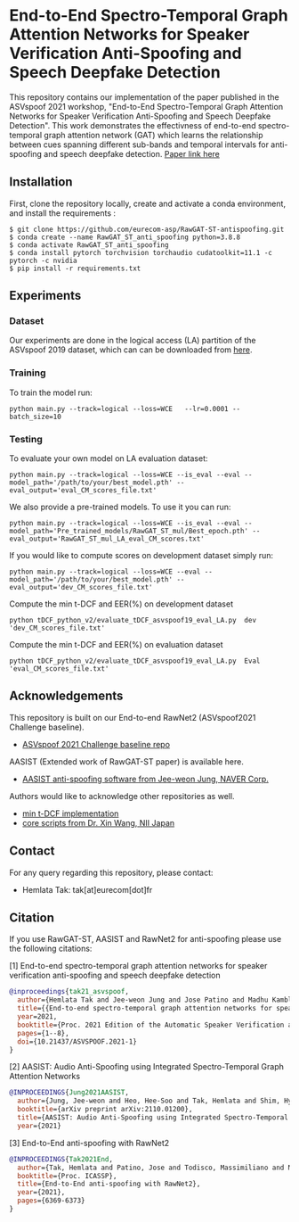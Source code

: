 End-to-End Spectro-Temporal Graph Attention Networks for Speaker Verification Anti-Spoofing and Speech Deepfake Detection
===============
This repository contains our implementation of the paper published in the ASVspoof 2021 workshop, "End-to-End Spectro-Temporal Graph Attention Networks for Speaker Verification Anti-Spoofing and Speech Deepfake Detection". This work demonstrates the effectivness of end-to-end spectro-temporal graph attention network (GAT) which learns the relationship between cues spanning different sub-bands and temporal intervals for anti-spoofing and speech deepfake detection.
[Paper link here](https://arxiv.org/abs/2107.12710)

## Installation
First, clone the repository locally, create and activate a conda environment, and install the requirements :
```
$ git clone https://github.com/eurecom-asp/RawGAT-ST-antispoofing.git
$ conda create --name RawGAT_ST_anti_spoofing python=3.8.8
$ conda activate RawGAT_ST_anti_spoofing
$ conda install pytorch torchvision torchaudio cudatoolkit=11.1 -c pytorch -c nvidia
$ pip install -r requirements.txt
```


## Experiments

### Dataset
Our experiments are done in the logical access (LA) partition of the ASVspoof 2019 dataset, which can can be downloaded from [here](https://datashare.is.ed.ac.uk/handle/10283/3336).

### Training
To train the model run:
```
python main.py --track=logical --loss=WCE   --lr=0.0001 --batch_size=10
```

### Testing

To evaluate your own model on LA evaluation dataset:

```
python main.py --track=logical --loss=WCE --is_eval --eval --model_path='/path/to/your/best_model.pth' --eval_output='eval_CM_scores_file.txt'
```

We also provide a pre-trained models. To use it you can run: 
```
python main.py --track=logical --loss=WCE --is_eval --eval --model_path='Pre_trained_models/RawGAT_ST_mul/Best_epoch.pth' --eval_output='RawGAT_ST_mul_LA_eval_CM_scores.txt'
```

If you would like to compute scores on development dataset simply run:

```
python main.py --track=logical --loss=WCE --eval --model_path='/path/to/your/best_model.pth' --eval_output='dev_CM_scores_file.txt'
```
Compute the min t-DCF and EER(%) on development dataset
```
python tDCF_python_v2/evaluate_tDCF_asvspoof19_eval_LA.py  dev  'dev_CM_scores_file.txt'
``` 

Compute the min t-DCF and EER(%) on evaluation dataset
```
python tDCF_python_v2/evaluate_tDCF_asvspoof19_eval_LA.py  Eval  'eval_CM_scores_file.txt'
```

## Acknowledgements

This repository is built on our End-to-end RawNet2 (ASVspoof2021 Challenge baseline).
- [ASVspoof 2021 Challenge baseline repo](https://github.com/asvspoof-challenge/2021/tree/main/LA/Baseline-RawNet2)

AASIST (Extended work of RawGAT-ST paper) is available here.

- [AASIST anti-spoofing software from Jee-weon Jung, NAVER Corp.](https://github.com/clovaai/aasist)

Authors would like to acknowledge other repositories as well.
- [min t-DCF implementation](https://www.asvspoof.org/resources/tDCF_python_v2.zip)
- [core scripts from Dr. Xin Wang, NII Japan](https://github.com/nii-yamagishilab/project-NN-Pytorch-scripts)




## Contact
For any query regarding this repository, please contact:
- Hemlata Tak: tak[at]eurecom[dot]fr
## Citation
If you use RawGAT-ST, AASIST and RawNet2 for anti-spoofing please use the following citations:

[1] End-to-end spectro-temporal graph attention networks for speaker verification anti-spoofing and speech deepfake detection
```bibtex
@inproceedings{tak21_asvspoof,
  author={Hemlata Tak and Jee-weon Jung and Jose Patino and Madhu Kamble and Massimiliano Todisco and Nicholas Evans},
  title={{End-to-end spectro-temporal graph attention networks for speaker verification anti-spoofing and speech deepfake detection}},
  year=2021,
  booktitle={Proc. 2021 Edition of the Automatic Speaker Verification and Spoofing Countermeasures Challenge},
  pages={1--8},
  doi={10.21437/ASVSPOOF.2021-1}
}
```
[2] AASIST: Audio Anti-Spoofing using Integrated Spectro-Temporal Graph Attention Networks
```bibtex
@INPROCEEDINGS{Jung2021AASIST,
  author={Jung, Jee-weon and Heo, Hee-Soo and Tak, Hemlata and Shim, Hye-jin and Chung, Joon Son and Lee, Bong-Jin and Yu, Ha-Jin and Evans, Nicholas},
  booktitle={arXiv preprint arXiv:2110.01200}, 
  title={AASIST: Audio Anti-Spoofing using Integrated Spectro-Temporal Graph Attention Networks}, 
  year={2021}
```
[3] End-to-End anti-spoofing with RawNet2
```bibtex
@INPROCEEDINGS{Tak2021End,
  author={Tak, Hemlata and Patino, Jose and Todisco, Massimiliano and Nautsch, Andreas and Evans, Nicholas and Larcher, Anthony},
  booktitle={Proc. ICASSP}, 
  title={End-to-End anti-spoofing with RawNet2}, 
  year={2021},
  pages={6369-6373}
}
```
